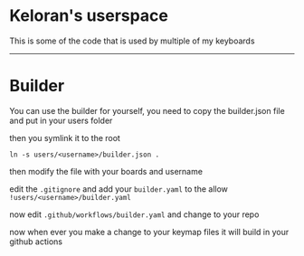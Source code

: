 # Keloran's userspace
This is some of the code that is used by multiple of my keyboards

___
# Builder
You can use the builder for yourself, you need to copy the builder.json file and put in your users folder

then you symlink it to the root
```shell
ln -s users/<username>/builder.json .
```
then modify the file with your boards and username

edit the ```.gitignore``` and add your ```builder.yaml``` to the allow ```!users/<username>/builder.yaml``` 

now edit ```.github/workflows/builder.yaml``` and change to your repo

now when ever you make a change to your keymap files it will build in your github actions